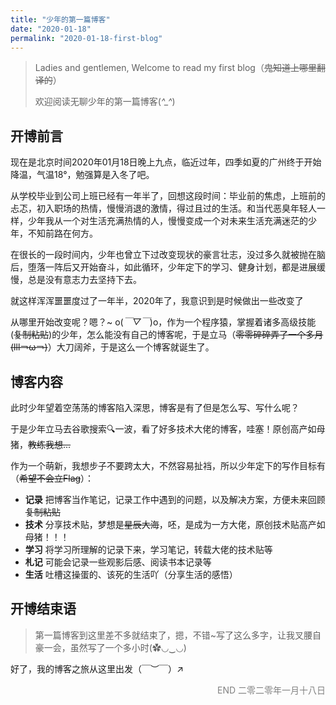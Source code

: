 ```yaml
---
title: "少年的第一篇博客"
date: "2020-01-18"
permalink: "2020-01-18-first-blog"
---
```


> Ladies and gentlemen, Welcome to read my first blog（~~鬼知道上哪里翻译的~~）
>
> 欢迎阅读无聊少年的第一篇博客(*^_^*)

## 开博前言


现在是北京时间2020年01月18日晚上九点，临近过年，四季如夏的广州终于开始降温，气温18°，勉强算是入冬了吧。

从学校毕业到公司上班已经有一年半了，回想这段时间：毕业前的焦虑，上班前的忐忑，初入职场的热情，慢慢消退的激情，得过且过的生活。和当代恶臭年轻人一样，少年我从一个对生活充满热情的人，慢慢变成一个对未来生活充满迷茫的少年，不知前路在何方。

在很长的一段时间内，少年也曾立下过改变现状的豪言壮志，没过多久就被抛在脑后，堕落一阵后又开始奋斗，如此循环，少年定下的学习、健身计划，都是进展缓慢，总是没有意志力去坚持下去。

就这样浑浑噩噩度过了一年半，2020年了，我意识到是时候做出一些改变了

从哪里开始改变呢？嗯？~ o(*￣▽￣*)o，作为一个程序猿，掌握着诸多高级技能(~~复制粘贴~~)的少年，怎么能没有自己的博客呢，于是立马（~~零零碎碎弄了一个多月(lll￢ω￢)~~）大刀阔斧，于是这么一个博客就诞生了。


## 博客内容
此时少年望着空荡荡的博客陷入深思，博客是有了但是怎么写、写什么呢？

于是少年立马去谷歌搜索🔍一波，看了好多技术大佬的博客，哇塞！原创高产如母猪，~~教练我想...~~

作为一个萌新，我想步子不要跨太大，不然容易扯裆，所以少年定下的写作目标有（~~希望不会立Flag~~）：

- **记录** 把博客当作笔记，记录工作中遇到的问题，以及解决方案，方便未来回顾~~复制粘贴~~
- **技术** 分享技术贴，梦想是~~星辰大海~~，呸，是成为一方大佬，原创技术贴高产如母猪！！！
- **学习** 将学习所理解的记录下来，学习笔记，转载大佬的技术贴等
- **札记** 可能会记录一些观影后感、阅读书本记录等
- **生活** 吐槽这操蛋的、该死的生活吖（分享生活的感悟）

## 开博结束语

> 第一篇博客到这里差不多就结束了，摁，不错~写了这么多字，让我叉腰自豪一会，虽然写了一个多小时(✿◡‿◡)


好了，我的博客之旅从这里出发（￣︶￣）↗　

<p align="right" style="color: gray">END	二零二零年一月十八日</p>


